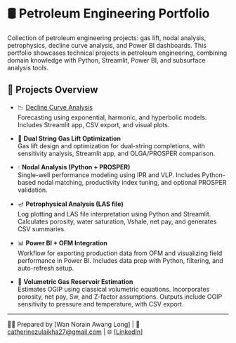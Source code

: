 # 🛢️ Petroleum Engineering Portfolio
Collection of petroleum engineering projects: gas lift, nodal analysis, petrophysics, decline curve analysis, and Power BI dashboards.
This portfolio showcases technical projects in petroleum engineering, combining domain knowledge with Python, Streamlit, Power BI, and subsurface analysis tools.

## 📁 Projects Overview

- 📉 [Decline Curve Analysis](Decline_Curve_Analysis/)   
Forecasting using exponential, harmonic, and hyperbolic models. Includes Streamlit app, CSV export, and visual plots.

- 🎯 **Dual String Gas Lift Optimization**  
Gas lift design and optimization for dual-string completions, with sensitivity analysis, Streamlit app, and OLGA/PROSPER comparison.

- 💧 **Nodal Analysis (Python + PROSPER)**  
Single-well performance modeling using IPR and VLP. Includes Python-based nodal matching, productivity index tuning, and optional PROSPER validation.

- 🪔 **Petrophysical Analysis (LAS file)**  
Log plotting and LAS file interpretation using Python and Streamlit. Calculates porosity, water saturation, Vshale, net pay, and generates CSV summaries.

- 📊 **Power BI + OFM Integration**  
Workflow for exporting production data from OFM and visualizing field performance in Power BI. Includes data prep with Python, filtering, and auto-refresh setup.

- 🧮 **Volumetric Gas Reservoir Estimation**  
Estimates OGIP using classical volumetric equations. Incorporates porosity, net pay, Sw, and Z-factor assumptions. Outputs include OGIP sensitivity to pressure and temperature, with CSV export.

---
👩‍💻 Prepared by [Wan Norain Awang Long] | 📧 catherinezulaikha27@gmail.com | 🌐 [[LinkedIn](https://linkedin.com/in/wannorainawanglong/)]
